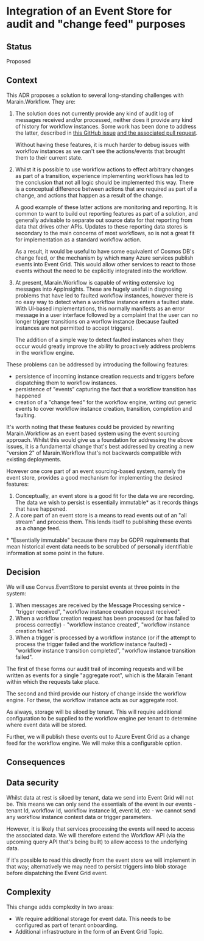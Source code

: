 # Integration of an Event Store for audit and "change feed" purposes

## Status

Proposed

## Context

This ADR proposes a solution to several long-standing challenges with Marain.Workflow. They are:

1. The solution does not currently provide any kind of audit log of messages received and/or processed, neither does it provide any kind of history for workflow instances. Some work has been done to address the latter, described in [this GitHub issue](https://github.com/marain-dotnet/Marain.Workflow/issues/132) [and the associated pull request](https://github.com/marain-dotnet/Marain.Workflow/pull/133).

    Without having these features, it is much harder to debug issues with workflow instances as we can't see the actions/events that brought them to their current state.

1. Whilst it is possible to use workflow actions to effect arbitrary changes as part of a transition, experience implementing workflows has led to the conclusion that not all logic should be implemented this way. There is a conceptual difference between actions that are required as part of a change, and actions that happen as a result of the change.

    A good example of these latter actions are monitoring and reporting. It is common to want to build out reporting features as part of a solution, and generally advisable to separate out source data for that reporting from data that drives other APIs. Updates to these reporting data stores is secondary to the main concerns of most workflows, so is not a great fit for implementation as a standard workflow action.

    As a result, it would be useful to have some equivalent of Cosmos DB's change feed, or the mechanism by which many Azure services publish events into Event Grid. This would allow other services to react to those events without the need to be explicitly integrated into the workflow.

1. At present, Marain.Workflow is capable of writing extensive log messages into AppInsights. These are hugely useful in diagnosing problems that have led to faulted workflow instances, however there is no easy way to detect when a workflow instance enters a faulted state. With UI-based implementations, this normally manifests as an error message in a user interface followed by a complaint that the user can no longer trigger transitions on a worflow instance (because faulted instances are not permitted to accept triggers).

    The addition of a simple way to detect faulted instances when they occur would greatly improve the ability to proactively address problems in the workflow engine.

These problems can be addressed by introducing the following features:
- persistence of incoming instance creation requests and triggers before dispatching them to workflow instances.
- persistence of "events" capturing the fact that a workflow transition has happened
- creation of a "change feed" for the workflow engine, writing out generic events to cover workflow instance creation, transition, completion and faulting.

It's worth noting that these features could be provided by rewriting Marain.Workflow as an event based system using the event sourcing approach. Whilst this would give us a foundation for addressing the above issues, it is a fundamental change that's best addressed by creating a new "version 2" of Marain.Workflow that's not backwards compatible with existing deployments.

However one core part of an event sourcing-based system, namely the event store, provides a good mechanism for implementing the desired features:

1. Conceptually, an event store is a good fit for the data we are recording. The data we wish to persist is essentially immutable* as it records things that have happened.
2. A core part of an event store is a means to read events out of an "all stream" and process them. This lends itself to publishing these events as a change feed.

\* "Essentially immutable" because there may be GDPR requirements that mean historical event data needs to be scrubbed of personally identifiable information at some point in the future.

## Decision

We will use Corvus.EventStore to persist events at three points in the system:

1. When messages are received by the Message Processing service - "trigger received", "workflow instance creation request received".
2. When a workflow creation request has been processed (or has failed to process correctly) - "workflow instance created", "workflow instance creation failed".
3. When a trigger is processed by a workflow instance (or if the attempt to process the trigger failed and the workflow instance faulted) - "workflow instance transition completed", "workflow instance transition failed".

The first of these forms our audit trail of incoming requests and will be written as events for a single "aggregate root", which is the Marain Tenant within which the requests take place.

The second and third provide our history of change inside the workflow engine. For these, the workflow instance acts as our aggregate root.

As always, storage will be siloed by tenant. This will require additional configuration to be supplied to the workflow engine per tenant to determine where event data will be stored.

Further, we will publish these events out to Azure Event Grid as a change feed for the workflow engine. We will make this a configurable option.

## Consequences

## Data security

Whilst data at rest is siloed by tenant, data we send into Event Grid will not be. This means we can only send the essentials of the event in our events - tenant Id, workflow Id, workflow instance Id, event Id, etc - we cannot send any workflow instance context data or trigger parameters.

However, it is likely that services processing the events will need to access the associated data. We will therefore extend the Workflow API (via the upcoming query API that's being built) to allow access to the underlying data.

If it's possible to read this directly from the event store we will implement in that way; alternatively we may need to persist triggers into blob storage before dispatching the Event Grid event.

## Complexity

This change adds complexity in two areas:

- We require additional storage for event data. This needs to be configured as part of tenant onboarding.
- Additional infrastructure in the form of an Event Grid Topic.